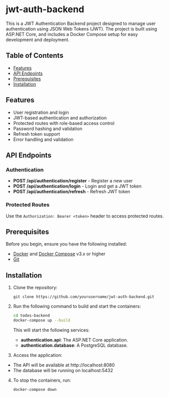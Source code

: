 # jwt-auth-backend

This is a JWT Authentication Backend project designed to manage user authentication using JSON Web Tokens (JWT). The project is built using ASP.NET Core, and includes a Docker Compose setup for easy development and deployment.

## Table of Contents

- [Features](#features)
- [API Endpoints](#api-endpoints)
- [Prerequisites](#prerequisites)
- [Installation](#installation)

## Features

- User registration and login
- JWT-based authentication and authorization
- Protected routes with role-based access control
- Password hashing and validation
- Refresh token support
- Error handling and validation

## API Endpoints

### Authentication

- **POST /api/authentication/register** - Register a new user
- **POST /api/authentication/login** - Login and get a JWT token
- **POST /api/authentication/refresh** - Refresh JWT token

### Protected Routes

Use the `Authorization: Bearer <token>` header to access protected routes.

## Prerequisites

Before you begin, ensure you have the following installed:

- [Docker](https://www.docker.com/) and [Docker Compose](https://docs.docker.com/compose/) v3.x or higher
- [Git](https://git-scm.com/)

## Installation

1. Clone the repository:
   ```
   git clone https://github.com/yourusername/jwt-auth-backend.git
   ```

2. Run the following command to build and start the containers:

    ```bash
    cd todos-backend
    docker-compose up --build
    ```

    This will start the following services:
    - **authentication.api**: The ASP.NET Core application.
    - **authentication.database**: A PostgreSQL database.
    
3. Access the application:
- The API will be available at http://localhost:8080
- The database will be running on localhost:5432

4. To stop the containers, run:

    ```bash
    docker-compose down
    ```
